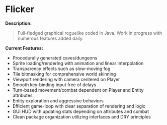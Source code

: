 
Flicker
======

<b>Description:</b>
<blockquote>Full-fledged graphical roguelike coded in Java. Work in progress with numerous features added daily.</blockquote>

<b>Current Features:</b>
* Procedurally generated caves/dungeons
* Sprite loading/rendering with animation and linear interpolation
* Transparency effects such as slow-moving fog
* Tile bitmasking for comprehensive world skinning
* Viewport rendering with camera centered on Player
* Smooth key-binding input free of delays
* Turn-based movement/combat dependent on Player and Entity attributes
* Entity exploration and aggressive behaviors
* Efficient game-loop with clear separation of rendering and logic
* GUI HUD with updating stats depending on attributes and combat
* Clean package organization utilizing interfaces and DRY principles

